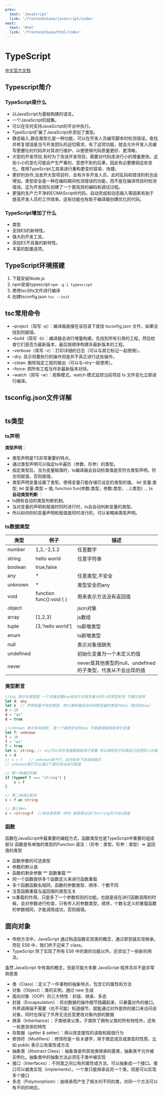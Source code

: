 ```yaml
---
prev:
  text: 'JavaScript'
  link: '/frontend/base/javascript/index'
next:
  text: 'Html'
  link: '/frontend/base/html/index'
---
```


# TypeScript

[中文官方文档](https://www.tslang.cn/docs/home.html)
## Typescript简介
### TypeScript是什么
* 以JavaScript为基础构建的语言。
* 一个JavaScript的超集。
* 可以在任何支持JavaScript的平台中执行。
*  TypeScript扩展了JavaScript并添加了类型。
*  静态输入,静态类型化是一种功能，可以在开发人员编写脚本时检测错误。查找并修复错误是当今开发团队的迫切需求。有了这项功能，就会允许开发人员编写更健壮的代码并对其进行维护，以便使得代码质量更好、更清晰。
* 大型的开发项目,有时为了改进开发项目，需要对代码库进行小的增量更改。这些小小的变化可能会产生严重的、意想不到的后果，因此有必要撤销这些变化。使用TypeScript工具来进行重构更变的容易、快捷。
* 更好的协作,当发开大型项目时，会有许多开发人员，此时乱码和错误的机也会增加。类型安全是一种在编码期间检测错误的功能，而不是在编译项目时检测错误。这为开发团队创建了一个更高效的编码和调试过程。
*  更强的生产力干净的ECMAScript6代码，自动完成和动态输入等因素有助于提高开发人员的工作效率。这些功能也有助于编译器创建优化的代码。
### TypeScript增加了什么
* 类型
* 支持ES的新特性。
* 强大的开发工具。
* 添加ES不具备的新特性。
* 丰富的配置选项。
## TypeScript环境搭建
1. 下载安装Node.js
2. npm安装typescript `npm -g i typescript`
3. 使用tsc对ts文件进行编译
4. 创建tsconfig.json `tsc --init`
## tsc常用命令
* –project（简写 -p）：编译器直接在该目录下查找 tsconfig.json 文件，如果没找到则报错。
* –build（简写 -b）：编译器会进行增量构建。先找到所有引用的工程，然后检查它们是否为最新版本，最后按顺序构建非最新版本的工程。
* –verbose（简写 -v）：打印详细的日志（可以与其它标记一起使用）。
*  –dry: 显示将要执行的操作但是并不真正进行这些操作。
*  –clean: 删除指定工程的输出（可以与–dry一起使用）。
* –force: 把所有工程当作非最新版本对待。
* –watch（简写 -w）：观察模式。watch 模式监控当前项目 ts 文件变化立即进行编译。
## tsconfig.json文件详解
```json
```

## ts类型
### ts声明
**类型声明**：
* 类型声明是TS非常重要的特点。
* 通过类型声明可以指定ts中遍历（参数、形参）的类型。
* 指定类型后，当为变量赋值时，ts编译器会自动检查值是否符合类型声明，符合则赋值，否则报错。
* 类型声明变量设置了类型，使得变量只能存储已设定的类型的值。
let 变量:类型;
let 变量:类型 = 值;
function fun(参数:类型，参数:类型，...):类型{
...
}s
**自动类型判断** ：
* ts拥有自动的类型判断机制。
* 当对变量的声明和赋值时同时进行时，ts会自动判断变量的类型。
* 所以如何你的变量声明和赋值是同时进行的，可以省略掉类型声明。
### ts数据类型

| 类型        | 例子                       | 描述                                      |
|-----------|--------------------------|-----------------------------------------|
| number    | 1,2,-2,1.2               | 任意数字                                    |
| string    | hello world              | 任意字符串                                   |
| boolean   | true,false               |                                         |
| any       | *                        | 任意类型,不安全                                |
| unknown   | *                        | 类型安全的any                                |
| void      | function func():void { } | 用来表示方法没有返回值                             |
| object    |                          | json对象                                  |
| array     | [1,2,3]                  | js数组                                    |
| tuple     | [3,'hello world']        | ts新增类型                                  |
| enum      |                          | ts新增类型                                  |
| null      |                          | 表示对象值缺失                                 |
| undefined |                          | 初始化变量为一个未定义的值                           |
| never     |                          | never是其他类型的null、undefined的子类型，代表从不会出现的值 |

### 类型断言
```ts
//any 表示任意类型 一个变量设置any相当于对该变量关闭ts的类型检测 不建议使用
let d: any
let e  // 声明变量不指定类型，则ts解析器会自动判断变量的类型为any（隐式的any）
d = 10
d = "as"
d = true

//unknown 表示未知类型, 是一个类型安全的any 不能直接赋值给其它变量
let f: unknown
f = 10
f = "as"
f = true
let s: string; // any可以将任意值都赋给其它变量 所以很危险不仅搞自己还把别人也搞了
s = d
// s = f   // unknown就不行，此时会有下波浪线提示
// unknown我们可以通过下面的语法进行赋值

// 第一种通过判断
if (typeof f === "string") {
    s = f
}

// 第二种通过断言
s = f as string

// 第三种<>
s = <string>f  //表达意思是一样的 都是表达当f为string时才给s赋值

```
### 函数
函数在JavaScript中最重要的编程方式，函数类型也是TypeScript中重要的组成部分
函数是有单独的类型的Function
语法：（形参：类型，形参：类型）=> 返回值的类型
* 函数参数的可选类型
* 参数的默认值
* 函数的剩余参数
** 函数重载 **
* 同一个函数提供多个函数定义来进行函数重载
* 多个函数函数名相同，函数的参数类型、顺序、个数不同
* 注意函数重载与返回值的类型无关
* ts重载的作用，只是多了一个参数校验的功能。也就是说在进行函数调用的时候，会对参数进行检查，只有传入的参数类型，顺序，个数与定义的重载函数的参数相同，才能调用成功，否则报错。
## 面向对象
* 传统方法中，JavaScript 通过构造函数实现类的概念，通过原型链实现继承。而在 ES6 中，我们终于迎来了 class。
* TypeScript 除了实现了所有 ES6 中的类的功能以外，还添加了一些新的用法。

虽然 JavaScript 中有类的概念，但是可能大多数 JavaScript 程序员并不是非常熟悉类
* 类（Class）：定义了一件事物的抽象特点，包含它的属性和方法
* 对象（Object）：类的实例，通过 new 生成
* 面向对象（OOP）的三大特性：封装、继承、多态
* 封装（Encapsulation）：将对数据的操作细节隐藏起来，只暴露对外的接口。外界调用端不需要（也不可能）知道细节，就能通过对外提供的接口来访问该对象，同时也保证了外界无法任意更改对象内部的数据
* 继承（Inheritance）：子类继承父类，子类除了拥有父类的所有特性外，还有一些更具体的特性
* 存取器（getter & setter）：用以改变属性的读取和赋值行为
* 修饰符（Modifiers）：修饰符是一些关键字，用于限定成员或类型的性质。比如 public 表示公有属性或方法
* 抽象类（Abstract Class）：抽象类是供其他类继承的基类，抽象类不允许被实例化。抽象类中的抽象方法必须在子类中被实现
* 接口（Interfaces）：不同类之间公有的属性或方法，可以抽象成一个接口。接口可以被类实现（implements）。一个类只能继承自另一个类，但是可以实现多个接口
* 多态（Polymorphism）：由继承而产生了相关的不同的类，对同一个方法可以有不同的响应。
